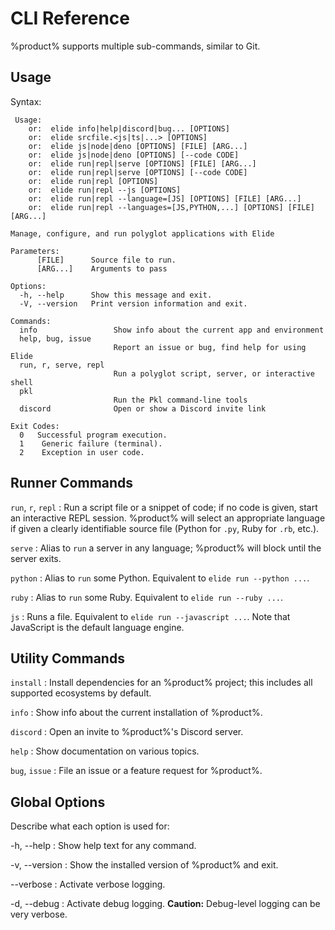 # CLI Reference

%product% supports multiple sub-commands, similar to Git.

## Usage

Syntax:

```text
 Usage:
    or:  elide info|help|discord|bug... [OPTIONS]
    or:  elide srcfile.<js|ts|...> [OPTIONS]
    or:  elide js|node|deno [OPTIONS] [FILE] [ARG...]
    or:  elide js|node|deno [OPTIONS] [--code CODE]
    or:  elide run|repl|serve [OPTIONS] [FILE] [ARG...]
    or:  elide run|repl|serve [OPTIONS] [--code CODE]
    or:  elide run|repl [OPTIONS]
    or:  elide run|repl --js [OPTIONS]
    or:  elide run|repl --language=[JS] [OPTIONS] [FILE] [ARG...]
    or:  elide run|repl --languages=[JS,PYTHON,...] [OPTIONS] [FILE] [ARG...]

Manage, configure, and run polyglot applications with Elide

Parameters:
      [FILE]      Source file to run.
      [ARG...]    Arguments to pass

Options:
  -h, --help      Show this message and exit.
  -V, --version   Print version information and exit.

Commands:
  info                 Show info about the current app and environment
  help, bug, issue
                       Report an issue or bug, find help for using Elide
  run, r, serve, repl
                       Run a polyglot script, server, or interactive shell
  pkl
                       Run the Pkl command-line tools
  discord              Open or show a Discord invite link

Exit Codes:
  0   Successful program execution.
  1    Generic failure (terminal).
  2    Exception in user code.
```

## Runner Commands

`run`, `r`, `repl`
: Run a script file or a snippet of code; if no code is given, start an interactive REPL session. %product% will select
an appropriate language if given a clearly identifiable source file (Python for `.py`, Ruby for `.rb`, etc.).

`serve`
: Alias to `run` a server in any language; %product% will block until the server exits.

`python`
: Alias to `run` some Python. Equivalent to `elide run --python ...`.

`ruby`
: Alias to `run` some Ruby. Equivalent to `elide run --ruby ...`.

`js`
: Runs a file. Equivalent to `elide run --javascript ...`. Note that JavaScript is the default language engine.

## Utility Commands

`install`
: Install dependencies for an %product% project; this includes all supported ecosystems by default.

`info`
: Show info about the current installation of %product%.

`discord`
: Open an invite to %product%'s Discord server.

`help`
: Show documentation on various topics.

`bug`, `issue`
: File an issue or a feature request for %product%.

## Global Options

Describe what each option is used for:

-h, --help
: Show help text for any command.

-v, --version
: Show the installed version of %product% and exit.

--verbose
: Activate verbose logging.

-d, --debug
: Activate debug logging. **Caution:** Debug-level logging can be very verbose.
